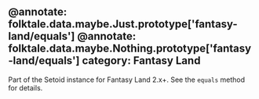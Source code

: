 @annotate: folktale.data.maybe.Just.prototype['fantasy-land/equals']
@annotate: folktale.data.maybe.Nothing.prototype['fantasy-land/equals']
category: Fantasy Land
---

Part of the Setoid instance for Fantasy Land 2.x+. See the `equals` method for details.
